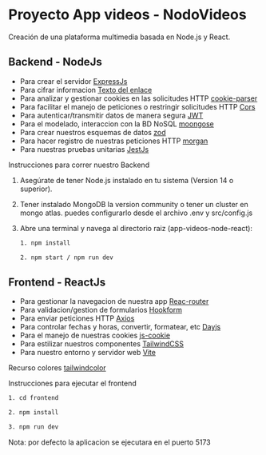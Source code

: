 # Proyecto App videos - NodoVideos

Creación de una plataforma multimedia basada en Node.js y React.

## Backend - NodeJs


  - Para crear el servidor [ExpressJs](https://expressjs.com/)
  - Para cifrar informacion [Texto del enlace](https://github.com/dcodeIO/bcrypt.js/tree/master)
  - Para analizar y gestionar cookies en las solicitudes HTTP [cookie-parser](https://expressjs.com/en/resources/middleware/cookie-parser.html)
  - Para facilitar el manejo de peticiones o restringir solicitudes HTTP [Cors](https://expressjs.com/en/resources/middleware/cors.html)
  - Para autenticar/transmitir datos de manera segura [JWT](https://jwt.io/)
  - Para el modelado, interaccion con la BD NoSQL [moongose](https://mongoosejs.com/)
  - Para crear nuestros esquemas de datos [zod](https://zod.dev/)
  - Para hacer registro de nuestras peticiones HTTP [morgan](https://expressjs.com/en/resources/middleware/morgan.html)
  - Para nuestras pruebas unitarias [JestJs](https://jestjs.io/)

Instrucciones para correr nuestro Backend

1. Asegúrate de tener Node.js instalado en tu sistema (Version 14 o superior).

2. Tener instalado MongoDB la version community o tener un cluster en mongo atlas. puedes configurarlo desde el archivo .env y src/config.js

3. Abre una terminal y navega al directorio raiz (app-videos-node-react):

   ```bash
   1. npm install

   2. npm start / npm run dev
   ```

## Frontend - ReactJs

- Para gestionar la navegacion de nuestra app [Reac-router](https://reactrouter.com/en/main) 
- Para validacion/gestion de formularios [Hookform](https://www.react-hook-form.com/)
- Para enviar peticiones HTTP [Axios](https://axios-http.com/es/)
- Para controlar fechas y horas, convertir, formatear, etc [Dayjs](https://day.js.org/)
- Para el manejo de nuestras cookies [js-cookie](https://www.npmjs.com/package/js-cookie)
- Para estilizar nuestros componentes [TailwindCSS](https://tailwindcss.com/)
- Para nuestro entorno y servidor web [Vite](https://vitejs.dev/)

Recurso colores [tailwindcolor](https://tailwindcolor.com/)

Instrucciones para ejecutar el frontend

```bash
1. cd frontend

2. npm install

3. npm run dev
```

Nota: por defecto la aplicacion se ejecutara en el puerto 5173


